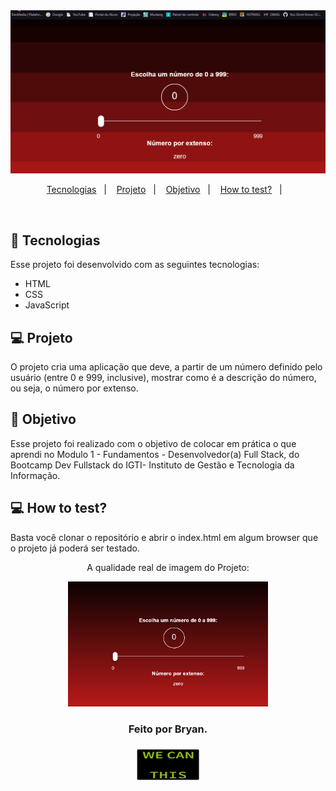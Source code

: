 <img alt="Gif-App" class="img" title="Na gravação do Gif, a imagem veio bugada por conta do aplicativo de gravação." src="./img/T-Video.gif"/>

<p align="center">
  <a href="#-tecnologias">Tecnologias</a>&nbsp;&nbsp;&nbsp;|&nbsp;&nbsp;&nbsp;
  <a href="#-projeto">Projeto</a>&nbsp;&nbsp;&nbsp;|&nbsp;&nbsp;&nbsp;
  <a href="#-Objetivo">Objetivo</a>&nbsp;&nbsp;&nbsp;|&nbsp;&nbsp;&nbsp;
  <a href="#-how-to-test">How to test?</a>&nbsp;&nbsp;&nbsp;|&nbsp;&nbsp;&nbsp;

</p>

<br>

## 🚀 Tecnologias

Esse projeto foi desenvolvido com as seguintes tecnologias:

- HTML
- CSS
- JavaScript

## 💻 Projeto

O projeto cria uma aplicação que deve,
a partir de um número definido pelo usuário (entre 0 e 999, inclusive), mostrar como
é a descrição do número, ou seja, o número por extenso.

## 🔖 Objetivo

Esse projeto foi realizado com o objetivo de colocar em prática o que aprendi no Modulo 1 - Fundamentos - Desenvolvedor(a) Full Stack, do Bootcamp Dev Fullstack do IGTI- Instituto de Gestão e Tecnologia da Informação.

## 💻 How to test?

<div id="how-to-test">
Basta você clonar o repositório e abrir o index.html em algum browser que o projeto já poderá ser testado.
</div>

<div align="center" >
<p> A qualidade real de imagem do Projeto:</p>
<img alt="IMG-App" width="320px" height="200"title="A imagem era pra ficar dessa forma." src="./img/T-IMG.png"/>

<h3><strong>Feito por Bryan.</strong><h3>
<img alt="AppVideo" title="V" src="./img/giphy.gif" width="100px" height="50"/>
</div>

